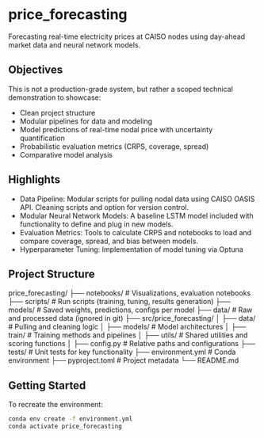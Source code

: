 # price_forecasting

Forecasting real-time electricity prices at CAISO nodes using day-ahead market data and neural network models.

## Objectives

This is not a production-grade system, but rather a scoped technical demonstration to showcase:
- Clean project structure
- Modular pipelines for data and modeling
- Model predictions of real-time nodal price with uncertainty quantification
- Probabilistic evaluation metrics (CRPS, coverage, spread)
- Comparative model analysis

## Highlights

- Data Pipeline: Modular scripts for pulling nodal data using CAISO OASIS API. Cleaning scripts and option for version control.
- Modular Neural Network Models: A baseline LSTM model included with functionality to define and plug in new models.
- Evaluation Metrics: Tools to calculate CRPS and notebooks to load and compare coverage, spread, and bias between models. 
- Hyperparameter Tuning: Implementation of model tuning via Optuna

## Project Structure

price_forecasting/
├── notebooks/ # Visualizations, evaluation notebooks
├── scripts/ # Run scripts (training, tuning, results generation)
├── models/ # Saved weights, predictions, configs per model
├── data/ # Raw and processed data (ignored in git)
├── src/price_forecasting/
│ ├── data/ # Pulling and cleaning logic
│ ├── models/ # Model architectures
│ ├── train/ # Training methods and pipelines
│ ├── utils/ # Shared utilities and scoring functions
│ ├── config.py # Relative paths and configurations
├── tests/ # Unit tests for key functionality
├── environment.yml # Conda environment
├── pyproject.toml # Project metadata
└── README.md

## Getting Started

To recreate the environment:

```bash
conda env create -f environment.yml
conda activate price_forecasting
